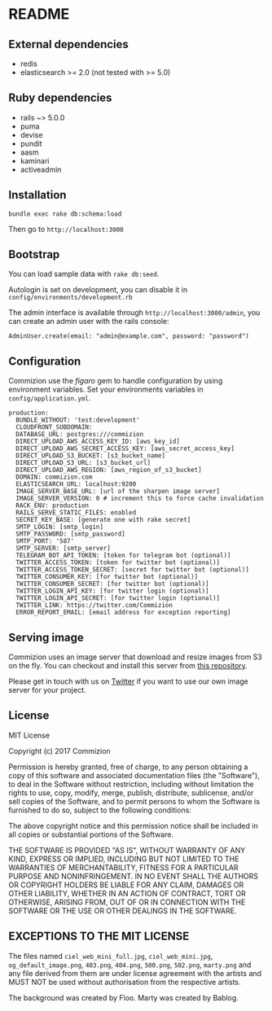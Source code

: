# README

## External dependencies

* redis
* elasticsearch >= 2.0 (not tested with >= 5.0)

## Ruby dependencies

* rails ~> 5.0.0
* puma
* devise
* pundit
* aasm
* kaminari
* activeadmin

## Installation

```
bundle exec rake db:schema:load
```

Then go to `http://localhost:3000`

## Bootstrap

You can load sample data with `rake db:seed`.

Autologin is set on development, you can disable it in `config/environments/development.rb`

The admin interface is available through `http://localhost:3000/admin`, you can create an admin user with the rails console:

```
AdminUser.create(email: "admin@example.com", password: "password")
```

## Configuration

Commizion use the *figaro* gem to handle configuration by using environment variables. Set your environments variables in `config/application.yml`.

```
production:
  BUNDLE_WITHOUT: 'test:development'
  CLOUDFRONT_SUBDOMAIN:
  DATABASE_URL: postgres:///commizion
  DIRECT_UPLOAD_AWS_ACCESS_KEY_ID: [aws_key_id]
  DIRECT_UPLOAD_AWS_SECRET_ACCESS_KEY: [aws_secret_access_key]
  DIRECT_UPLOAD_S3_BUCKET: [s3_bucket_name]
  DIRECT_UPLOAD_S3_URL: [s3_bucket_url]
  DIRECT_UPLOAD_AWS_REGION: [aws_region_of_s3_bucket]
  DOMAIN: commizion.com
  ELASTICSEARCH_URL: localhost:9200
  IMAGE_SERVER_BASE_URL: [url of the sharpen image server]
  IMAGE_SERVER_VERSION: 0 # increment this to force cache invalidation
  RACK_ENV: production
  RAILS_SERVE_STATIC_FILES: enabled
  SECRET_KEY_BASE: [generate one with rake secret]
  SMTP_LOGIN: [smtp_login]
  SMTP_PASSWORD: [smtp_password]
  SMTP_PORT: '587'
  SMTP_SERVER: [smtp_server]
  TELEGRAM_BOT_API_TOKEN: [token for telegram bot (optional)]
  TWITTER_ACCESS_TOKEN: [token for twitter bot (optional)]
  TWITTER_ACCESS_TOKEN_SECRET: [secret for twitter bot (optional)]
  TWITTER_CONSUMER_KEY: [for twitter bot (optional)]
  TWITTER_CONSUMER_SECRET: [for twitter bot (optional)]
  TWITTER_LOGIN_API_KEY: [for twitter login (optional)]
  TWITTER_LOGIN_API_SECRET: [for twitter login (optional)]
  TWITTER_LINK: https://twitter.com/Commizion
  ERROR_REPORT_EMAIL: [email address for exception reporting]
```

## Serving image

Commizion uses an image server that download and resize images from S3 on the fly. You can checkout and install this server from [this repository](https://github.com/phorque/sharpen).

Please get in touch with us on [Twitter](https://twitter.com/Commizion) if you want to use our own image server for your project.

## License

MIT License

Copyright (c) 2017 Commizion

Permission is hereby granted, free of charge, to any person obtaining a copy
of this software and associated documentation files (the "Software"), to deal
in the Software without restriction, including without limitation the rights
to use, copy, modify, merge, publish, distribute, sublicense, and/or sell
copies of the Software, and to permit persons to whom the Software is
furnished to do so, subject to the following conditions:

The above copyright notice and this permission notice shall be included in all
copies or substantial portions of the Software.

THE SOFTWARE IS PROVIDED "AS IS", WITHOUT WARRANTY OF ANY KIND, EXPRESS OR
IMPLIED, INCLUDING BUT NOT LIMITED TO THE WARRANTIES OF MERCHANTABILITY,
FITNESS FOR A PARTICULAR PURPOSE AND NONINFRINGEMENT. IN NO EVENT SHALL THE
AUTHORS OR COPYRIGHT HOLDERS BE LIABLE FOR ANY CLAIM, DAMAGES OR OTHER
LIABILITY, WHETHER IN AN ACTION OF CONTRACT, TORT OR OTHERWISE, ARISING FROM,
OUT OF OR IN CONNECTION WITH THE SOFTWARE OR THE USE OR OTHER DEALINGS IN THE
SOFTWARE.

## EXCEPTIONS TO THE MIT LICENSE

The files named `ciel_web_mini_full.jpg`, `ciel_web_mini.jpg`,
`og_default_image.png`, `403.png`, `404.png`, `500.png`, `502.png`, `marty.png`
and any file derived from them are under license agreement with the artists and
MUST NOT be used without authorisation from the respective artists.

The background was created by Floo.
Marty was created by Bablog.
